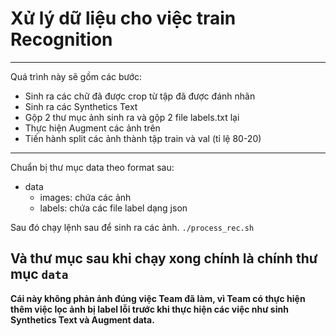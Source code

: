 # Xử lý dữ liệu cho việc train Recognition
---
Quá trình này sẽ gồm các bước:
- Sinh ra các chữ đã được crop từ tập đã được đánh nhãn
- Sinh ra các Synthetics Text
- Gộp 2 thư mục ảnh sinh ra và gộp 2 file labels.txt lại
- Thực hiện Augment các ảnh trên
- Tiến hành split các ảnh thành tập train và val (tỉ lệ 80-20)
---
Chuẩn bị thư mục data theo format sau:
- data
    - images: chứa các ảnh
    - labels: chứa các file label dạng json

Sau đó chạy lệnh sau để sinh ra các ảnh.
`./process_rec.sh`

Và thư mục sau khi chạy xong chính là chính thư mục `data`
---
**Cái này không phản ảnh đúng việc Team đã làm, vì Team có thực hiện thêm việc lọc ảnh bị label lỗi trước khi thực hiện các việc như sinh Synthetics Text và Augment data.**

